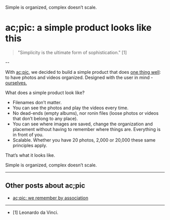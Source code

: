 Simple is organized, complex doesn’t scale.
# ac;pic: a simple product looks like this

> "Simplicity is the ultimate form of sophistication." [1]

--

With <a href="https://altocode.nl/pic/" target="_blank">ac;pic</a>, we decided to build a simple product that does <a href="https://altocode.nl/blog/one-thing-well" target="_blank">one thing well</a>: to have photos and videos organized. Designed with the user in mind - <a href="https://altocode.nl/blog/facilitator" target="_blank">ourselves.</a>  

What does a simple product look like? 
- Filenames don’t matter. 
- You can see the photos and play the videos every time. 
- No dead-ends (empty albums), nor ronin files (loose photos or videos that don’t belong to any place). 
- You can see where images are saved, change the organization and placement without having to remember where things are. Everything is in front of you. 
- Scalable. Whether you have 20 photos, 2,000 or 20,000 these same principles apply. 

That’s what it looks like.
 
Simple is organized, complex doesn’t scale.

---

## Other posts about ac;pic
- <a href="https://altocode.nl/blog/we-remember-by-association" target="_blank">ac;pic: we remember by association</a> 

---

- [1] Leonardo da Vinci.

